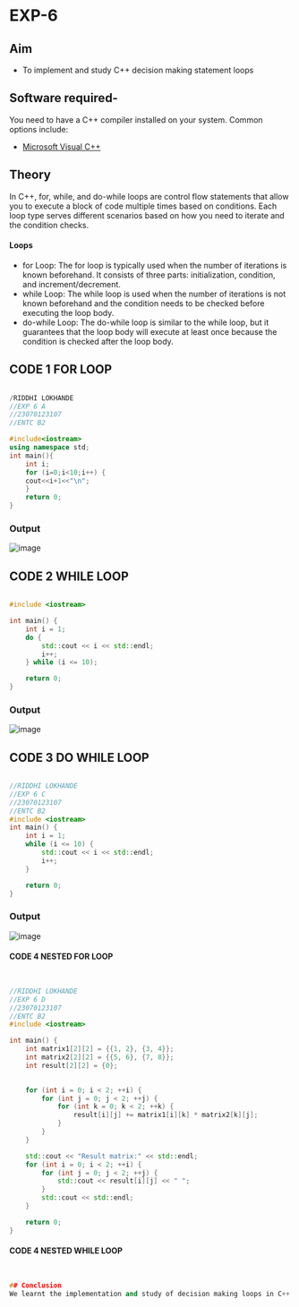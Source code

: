 # EXP-6
## Aim

- To implement and study  C++ decision making statement loops

## Software required-

You need to have a C++ compiler installed on your system. Common options include:

- [Microsoft Visual C++](https://visualstudio.microsoft.com/vs/features/cplusplus/)

## Theory
 In C++, for, while, and do-while loops are control flow statements that allow you to execute a block of code multiple times based on conditions. Each loop type serves different scenarios based on how you need to iterate and the condition checks.
#### Loops
- for Loop:
The for loop is typically used when the number of iterations is known beforehand. It consists of three parts: initialization, condition, and increment/decrement.
- while Loop:
The while loop is used when the number of iterations is not known beforehand and the condition needs to be checked before executing the loop body.
- do-while Loop:
The do-while loop is similar to the while loop, but it guarantees that the loop body will execute at least once because the condition is checked after the loop body.

## CODE 1 FOR LOOP
```cpp

/RIDDHI LOKHANDE 
//EXP 6 A
//23070123107
//ENTC B2

#include<iostream>
using namespace std;
int main(){
    int i;
    for (i=0;i<10;i++) {
    cout<<i+1<<"\n";
    }
    return 0;
}
```
### Output
![image](https://github.com/user-attachments/assets/30d90e4e-ab66-4501-9b6a-7de0eb619981)
## CODE 2 WHILE LOOP
```cpp

#include <iostream>

int main() {
    int i = 1; 
    do {
        std::cout << i << std::endl; 
        i++; 
    } while (i <= 10); 

    return 0;
}


```
### Output
![image](https://github.com/user-attachments/assets/8cfa2a14-3d1c-4632-8c1b-ff619c2de7f1)

## CODE 3 DO WHILE LOOP
```cpp

//RIDDHI LOKHANDE 
//EXP 6 C
//23070123107
//ENTC B2
#include <iostream>
int main() {
    int i = 1; 
    while (i <= 10) {
        std::cout << i << std::endl; 
        i++; 
    }

    return 0;
}


```

### Output
![image](https://github.com/user-attachments/assets/41b43dad-c53d-47cf-b8e6-c918e4163f03)

#### CODE 4 NESTED FOR LOOP
```cpp


//RIDDHI LOKHANDE 
//EXP 6 D
//23070123107
//ENTC B2
#include <iostream>

int main() {
    int matrix1[2][2] = {{1, 2}, {3, 4}};
    int matrix2[2][2] = {{5, 6}, {7, 8}};
    int result[2][2] = {0};  

    
    for (int i = 0; i < 2; ++i) {
        for (int j = 0; j < 2; ++j) {
            for (int k = 0; k < 2; ++k) {
                result[i][j] += matrix1[i][k] * matrix2[k][j];
            }
        }
    }

    std::cout << "Result matrix:" << std::endl;
    for (int i = 0; i < 2; ++i) {
        for (int j = 0; j < 2; ++j) {
            std::cout << result[i][j] << " ";
        }
        std::cout << std::endl;
    }

    return 0;
}

```
#### CODE 4 NESTED WHILE LOOP
```cpp


## Conclusion
We learnt the implementation and study of decision making loops in C++ language.
